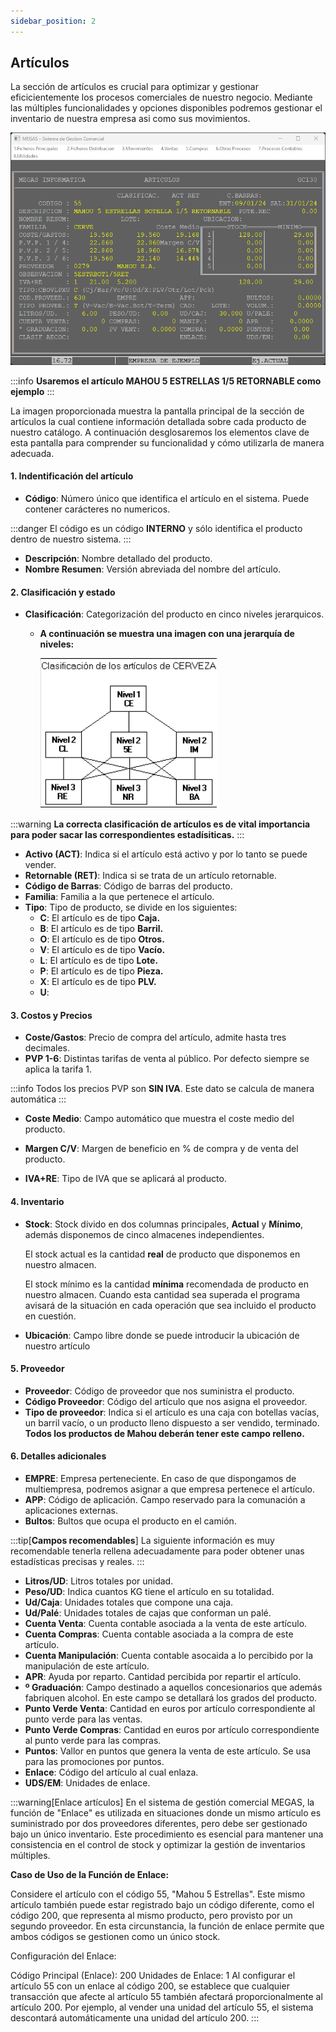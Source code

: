 ```yaml
---
sidebar_position: 2
---
```



## Artículos

La sección de artículos es crucial para optimizar y gestionar eficicientemente los procesos comerciales de nuestro negocio. Mediante las múltiples funcionalidades y opciones disponibles podremos gestionar el inventario de nuestra empresa asi como sus movimientos.

![Pantalla Artículos](../../Imagenes/Articulos/PantallaPrincipalArt.png)

:::info
**Usaremos el artículo MAHOU 5 ESTRELLAS 1/5 RETORNABLE como ejemplo**
:::

La imagen proporcionada muestra la pantalla principal de la sección de artículos la cual contiene información detallada sobre cada producto de nuestro catálogo.
A continuación desglosaremos los elementos clave de esta pantalla para comprender su funcionalidad y cómo utilizarla de manera adecuada.

#### 1. Indentificación del artículo

* **Código**: Número único que identifica el artículo en el sistema. Puede contener carácteres no numericos.

:::danger
El código es un código **INTERNO** y sólo identifica el producto dentro de nuestro sistema.
:::

* **Descripción**: Nombre detallado del producto.
* **Nombre Resumen**: Versión abreviada del nombre del artículo.

#### 2. Clasificación y estado

* **Clasificación**: Categorización del producto en cinco niveles jerarquicos.
  * **A continuación se muestra una imagen con una jerarquía de niveles:**

    ![CLASIFICACION](../../Imagenes/Articulos/Clasificación%20artículos.png)

:::warning
**La correcta clasificación de artículos es de vital importancia para poder sacar las correspondientes estadísiticas.**
:::

* **Activo (ACT)**: Indica si el artículo está activo y por lo tanto se puede vender.
* **Retornable (RET)**: Indica si se trata de un artículo retornable.
* **Código de Barras**: Código de barras del producto.
* **Familia**: Familia a la que pertenece el artículo.
* **Tipo**: Tipo de producto, se divide en los siguientes:
  * **C**: El artículo es de tipo **Caja.**
  * **B**: El artículo es de tipo **Barril.**
  * **O**: El artículo es de tipo **Otros.**
  * **V**: El artículo es de tipo **Vacío.**
  * **L**: El artículo es de tipo **Lote.**
  * **P**: El artículo es de tipo **Pieza.**
  * **X**: El artículo es de tipo **PLV.**
  * **U**: <!-- Por rellenar -->

#### 3. Costos y Precios

* **Coste/Gastos**: Precio de compra del artículo, admite hasta tres decimales.
* **PVP 1-6**: Distintas tarifas de venta al público. Por defecto siempre se aplica la tarifa 1.

:::info
Todos los precios PVP son **SIN IVA**. Este dato se calcula de manera automática
:::

* **Coste Medio**: Campo automático que muestra el coste medio del producto.
* **Margen C/V**: Margen de beneficio en % de compra y de venta del producto.

* **IVA+RE**: Tipo de IVA que se aplicará al producto.

#### 4. Inventario

* **Stock**: Stock divido en dos columnas principales, **Actual** y **Mínimo**, además disponemos de cinco almacenes independientes.

    El stock actual es la cantidad **real** de producto que disponemos en nuestro almacen.

    El stock mínimo es la cantidad **mínima** recomendada de producto en nuestro almacen. Cuando esta cantidad sea superada el programa avisará de la situación en cada operación que sea incluido el producto en cuestión.

* **Ubicación**: Campo libre donde se puede introducir la ubicación de nuestro artículo

#### 5. Proveedor

* **Proveedor**: Código de proveedor que nos suministra el producto.
* **Código Proveedor**: Código del artículo que nos asigna el proveedor.
* **Tipo de proveedor**: Indica si el artículo es una caja con botellas vacías, un barril vacío, o un producto lleno dispuesto a ser vendido, terminado. **Todos los productos de Mahou deberán tener este campo relleno.**

#### 6. Detalles adicionales

* **EMPRE**: Empresa perteneciente. En caso de que dispongamos de multiempresa, podremos asignar a que empresa pertenece el artículo.
* **APP**: Código de aplicación. Campo reservado para la comunación a aplicaciones externas.
* **Bultos**: Bultos que ocupa el producto en el camión.

:::tip[**Campos recomendables**]
La siguiente información es muy recomendable tenerla rellena adecuadamente para poder obtener unas estadísticas precisas y reales.
:::

* **Litros/UD**: Litros totales por unidad.
* **Peso/UD**: Indica cuantos KG tiene el artículo en su totalidad.
* **Ud/Caja**: Unidades totales que compone una caja.
* **Ud/Palé**: Unidades totales de cajas que conforman un palé.
* **Cuenta Venta**: Cuenta contable asociada a la venta de este artículo.
* **Cuenta Compras**: Cuenta contable asociada a la compra de este artículo.
* **Cuenta Manipulación**: Cuenta contable asocaida a lo percibido por la manipulación de este artículo.
* **APR**: Ayuda por reparto. Cantidad percibida por repartir el artículo.
* **º Graduación**: Campo destinado a aquellos concesionarios que además fabriquen alcohol. En este campo se detallará los grados del producto.
* **Punto Verde Venta**: Cantidad en euros por artículo correspondiente al punto verde para las ventas.
* **Punto Verde Compras**: Cantidad en euros por artículo correspondiente al punto verde para las compras.
* **Puntos**: Vallor en puntos que genera la venta de este artículo. Se usa para las promociones por puntos.
* **Enlace**: Código del artículo al cual enlaza.
* **UDS/EM**: Unidades de enlace.

:::warning[Enlace artículos]
En el sistema de gestión comercial MEGAS, la función de "Enlace" es utilizada en situaciones donde un mismo artículo es suministrado por dos proveedores diferentes, pero debe ser gestionado bajo un único inventario. Este procedimiento es esencial para mantener una consistencia en el control de stock y optimizar la gestión de inventarios múltiples.

**Caso de Uso de la Función de Enlace:**

Considere el artículo con el código 55, "Mahou 5 Estrellas". Este mismo artículo también puede estar registrado bajo un código diferente, como el código 200, que representa al mismo producto, pero provisto por un segundo proveedor. En esta circunstancia, la función de enlace permite que ambos códigos se gestionen como un único stock.

Configuración del Enlace:

Código Principal (Enlace): 200
Unidades de Enlace: 1
Al configurar el artículo 55 con un enlace al código 200, se establece que cualquier transacción que afecte al artículo 55 también afectará proporcionalmente al artículo 200. Por ejemplo, al vender una unidad del artículo 55, el sistema descontará automáticamente una unidad del artículo 200.
:::

